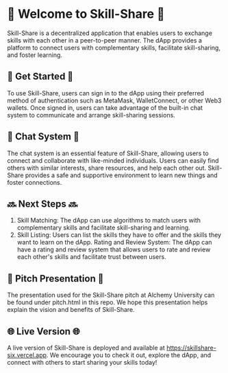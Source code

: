 # 👋 Welcome to Skill-Share 👋

Skill-Share is a decentralized application that enables users to exchange skills with each other in a peer-to-peer manner. The dApp provides a platform to connect users with complementary skills, facilitate skill-sharing, and foster learning.

## 🚀 Get Started 🚀

To use Skill-Share, users can sign in to the dApp using their preferred method of authentication such as MetaMask, WalletConnect, or other Web3 wallets. Once signed in, users can take advantage of the built-in chat system to communicate and arrange skill-sharing sessions.

## 💬 Chat System 💬

The chat system is an essential feature of Skill-Share, allowing users to connect and collaborate with like-minded individuals. Users can easily find others with similar interests, share resources, and help each other out. Skill-Share provides a safe and supportive environment to learn new things and foster connections.

## 🔜 Next Steps 🔜

1. Skill Matching: The dApp can use algorithms to match users with complementary skills and facilitate skill-sharing and learning.
2. Skill Listing: Users can list the skills they have to offer and the skills they want to learn on the dApp.
   Rating and Review System: The dApp can have a rating and review system that allows users to rate and review each other's skills and facilitate trust between users.

## 📣 Pitch Presentation 📣

The presentation used for the Skill-Share pitch at Alchemy University can be found under pitch.html in this repo. We hope this presentation helps explain the vision and benefits of Skill-Share.

## 🌐 Live Version 🌐

A live version of Skill-Share is deployed and available at https://skillshare-six.vercel.app. We encourage you to check it out, explore the dApp, and connect with others to start sharing your skills today!
